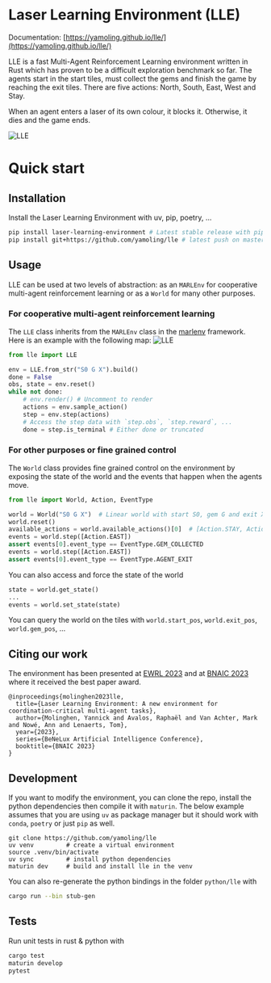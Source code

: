 # Laser Learning Environment (LLE)
Documentation: [https://yamoling.github.io/lle/](https://yamoling.github.io/lle/)

LLE is a fast Multi-Agent Reinforcement Learning environment written in Rust which has proven to be a difficult exploration benchmark so far. The agents start in the start tiles, must collect the gems and finish the game by reaching the exit tiles. There are five actions: North, South, East, West and Stay. 

When an agent enters a laser of its own colour, it blocks it. Otherwise, it dies and the game ends.

![LLE](docs/lvl6-annotated.png)

# Quick start
## Installation
Install the Laser Learning Environment with uv, pip, poetry, ...
```bash
pip install laser-learning-environment # Latest stable release with pip
pip install git+https://github.com/yamoling/lle # latest push on master
```

## Usage
LLE can be used at two levels of abstraction: as an `MARLEnv` for cooperative multi-agent reinforcement learning or as a `World` for many other purposes.
### For cooperative multi-agent reinforcement learning
The `LLE` class inherits from the `MARLEnv` class in the [marlenv](https://github.com/yamoling/multi-agent-rlenv) framework. Here is an example with the following map: ![LLE](docs/3x1.png)


```python
from lle import LLE

env = LLE.from_str("S0 G X").build()
done = False
obs, state = env.reset()
while not done:
    # env.render() # Uncomment to render
    actions = env.sample_action()
    step = env.step(actions)
    # Access the step data with `step.obs`, `step.reward`, ...
    done = step.is_terminal # Either done or truncated
```


### For other purposes or fine grained control
The `World` class provides fine grained control on the environment by exposing the state of the world and the events that happen when the agents move.

```python
from lle import World, Action, EventType

world = World("S0 G X")  # Linear world with start S0, gem G and exit X
world.reset()
available_actions = world.available_actions()[0]  # [Action.STAY, Action.EAST]
events = world.step([Action.EAST])
assert events[0].event_type == EventType.GEM_COLLECTED
events = world.step([Action.EAST])
assert events[0].event_type == EventType.AGENT_EXIT
```

You can also access and force the state of the world
```python
state = world.get_state()
...
events = world.set_state(state)
```

You can query the world on the tiles with `world.start_pos`, `world.exit_pos`, `world.gem_pos`, ...




## Citing our work
The environment has been presented at [EWRL 2023](https://openreview.net/pdf?id=IPfdjr4rIs) and at [BNAIC 2023](https://bnaic2023.tudelft.nl/static/media/BNAICBENELEARN_2023_paper_124.c9f5d29e757e5ee27c44.pdf) where it received the best paper award.

```
@inproceedings{molinghen2023lle,
  title={Laser Learning Environment: A new environment for coordination-critical multi-agent tasks},
  author={Molinghen, Yannick and Avalos, Raphaël and Van Achter, Mark and Nowé, Ann and Lenaerts, Tom},
  year={2023},
  series={BeNeLux Artificial Intelligence Conference},
  booktitle={BNAIC 2023}
}
```

## Development
If you want to modify the environment, you can clone the repo, install the python dependencies then compile it with `maturin`. The below example assumes that you are using `uv` as package manager but it should work with `conda`, `poetry` or just `pip` as well.
```
git clone https://github.com/yamoling/lle
uv venv         # create a virtual environment
source .venv/bin/activate
uv sync         # install python dependencies
maturin dev     # build and install lle in the venv
```

You can also re-generate the python bindings in the folder `python/lle` with
```bash
cargo run --bin stub-gen
```


## Tests
Run unit tests in rust & python with 
```bash
cargo test
maturin develop
pytest
```
